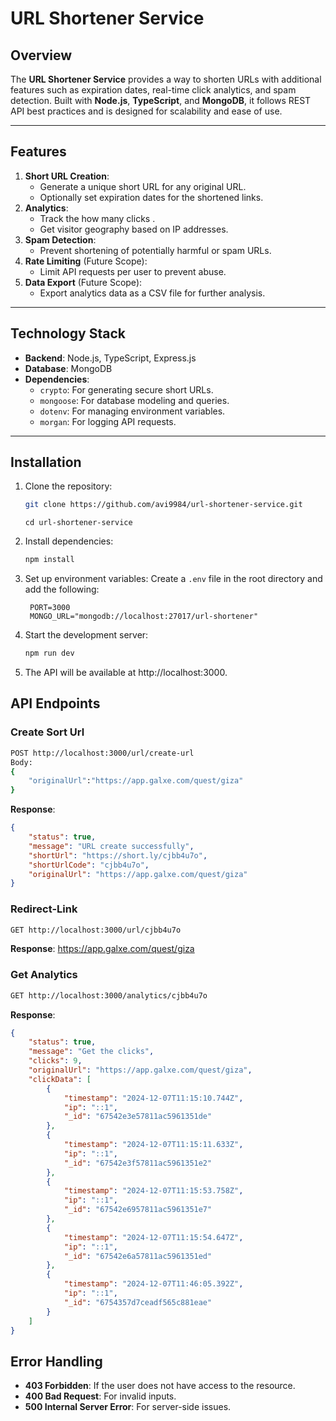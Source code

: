 # URL Shortener Service

## Overview
The **URL Shortener Service** provides a way to shorten URLs with additional features such as expiration dates, real-time click analytics, and spam detection. Built with **Node.js**, **TypeScript**, and **MongoDB**, it follows REST API best practices and is designed for scalability and ease of use.

---

## Features
1. **Short URL Creation**:
   - Generate a unique short URL for any original URL.
   - Optionally set expiration dates for the shortened links.
2. **Analytics**:
   - Track the how many clicks .
   - Get visitor geography based on IP addresses.
3. **Spam Detection**:
   - Prevent shortening of potentially harmful or spam URLs.
4. **Rate Limiting** (Future Scope):
   - Limit API requests per user to prevent abuse.
5. **Data Export** (Future Scope):
   - Export analytics data as a CSV file for further analysis.

---

## Technology Stack
- **Backend**: Node.js, TypeScript, Express.js
- **Database**: MongoDB
- **Dependencies**:
  - `crypto`: For generating secure short URLs.
  - `mongoose`: For database modeling and queries.
  - `dotenv`: For managing environment variables.
  - `morgan`: For logging API requests.
---

## Installation


1. Clone the repository:
   ```bash
   git clone https://github.com/avi9984/url-shortener-service.git
   ```
   ``` cd url-shortener-service ```

2. Install dependencies:
   ```bash
   npm install
   ```

3. Set up environment variables:
   Create a `.env` file in the root directory and add the following:
   ```
    PORT=3000
    MONGO_URL="mongodb://localhost:27017/url-shortener"
   ```

4. Start the development server:
   ```bash
   npm run dev
   ```
 5. The API will be available at http://localhost:3000.
## API Endpoints

### Create Sort Url
```bash
POST http://localhost:3000/url/create-url
Body: 
{
    "originalUrl":"https://app.galxe.com/quest/giza"
}
```
**Response**:
```json
{
    "status": true,
    "message": "URL create successfully",
    "shortUrl": "https://short.ly/cjbb4u7o",
    "shortUrlCode": "cjbb4u7o",
    "originalUrl": "https://app.galxe.com/quest/giza"
}
```
### Redirect-Link
```bash
GET http://localhost:3000/url/cjbb4u7o
```
**Response**: https://app.galxe.com/quest/giza

### Get Analytics
```bash
GET http://localhost:3000/analytics/cjbb4u7o

```
**Response**:
```json
{
    "status": true,
    "message": "Get the clicks",
    "clicks": 9,
    "originalUrl": "https://app.galxe.com/quest/giza",
    "clickData": [
        {
            "timestamp": "2024-12-07T11:15:10.744Z",
            "ip": "::1",
            "_id": "67542e3e57811ac5961351de"
        },
        {
            "timestamp": "2024-12-07T11:15:11.633Z",
            "ip": "::1",
            "_id": "67542e3f57811ac5961351e2"
        },
        {
            "timestamp": "2024-12-07T11:15:53.758Z",
            "ip": "::1",
            "_id": "67542e6957811ac5961351e7"
        },
        {
            "timestamp": "2024-12-07T11:15:54.647Z",
            "ip": "::1",
            "_id": "67542e6a57811ac5961351ed"
        },
        {
            "timestamp": "2024-12-07T11:46:05.392Z",
            "ip": "::1",
            "_id": "6754357d7ceadf565c881eae"
        }
    ]
}
```

## Error Handling
- **403 Forbidden**: If the user does not have access to the resource.
- **400 Bad Request**: For invalid inputs.
- **500 Internal Server Error**: For server-side issues.